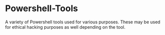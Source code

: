 # Powershell-Tools
A variety of Powershell tools used for various purposes. These may be used for ethical hacking purposes as well depending on the tool.
